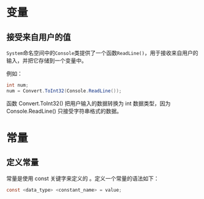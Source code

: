 # 变量
## 接受来自用户的值
`System`命名空间中的`Console`类提供了一个函数`ReadLine()`，用于接收来自用户的输入，并把它存储到一个变量中。

例如：

```C#
int num;
num = Convert.ToInt32(Console.ReadLine());
```

函数 Convert.ToInt32() 把用户输入的数据转换为 int 数据类型，因为 Console.ReadLine() 只接受字符串格式的数据。

# 常量
## 定义常量
常量是使用 const 关键字来定义的 。定义一个常量的语法如下：

```C#
const <data_type> <constant_name> = value;
```

